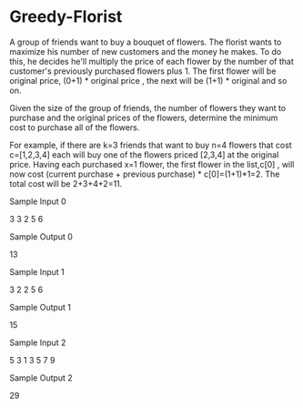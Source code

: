 # Greedy-Florist

A group of friends want to buy a bouquet of flowers. The florist wants to maximize his number of new customers and the money he makes. To do this, he decides he'll multiply the price of each flower by the number of that customer's previously purchased flowers plus 1. The first flower will be original price, (0+1) *  original price , the next will be (1+1) * original  and so on.

Given the size of the group of friends, the number of flowers they want to purchase and the original prices of the flowers, determine the minimum cost to purchase all of the flowers.

For example, if there are k=3 friends that want to buy n=4 flowers that cost c=[1,2,3,4] each will buy one of the flowers priced [2,3,4] at the original price. Having each purchased x=1 flower, the first flower in the list,c[0] , will now cost (current purchase + previous purchase) * c[0]=(1+1)*1=2. The total cost will be 2+3+4+2=11.

Sample Input 0

3 3
2 5 6

Sample Output 0

13

Sample Input 1

3 2
2 5 6

Sample Output 1

15

Sample Input 2

5 3
1 3 5 7 9

Sample Output 2

29
